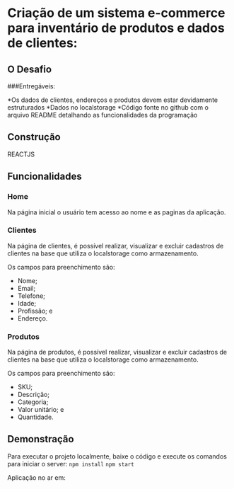 # Criação de um sistema e-commerce para inventário de produtos e dados de clientes:

## O Desafio

###Entregáveis:

*Os dados de clientes, endereços e produtos devem estar devidamente estruturados
*Dados no localstorage
*Código fonte no github com o arquivo README detalhando as funcionalidades da programação

## Construção

REACTJS

## Funcionalidades

### Home

Na página inicial o usuário tem acesso ao nome e as paginas da aplicação.

### Clientes

Na página de clientes, é possível realizar, visualizar e excluir cadastros de clientes na base que utiliza o localstorage como armazenamento.

Os campos para preenchimento são:

* Nome;
* Email;
* Telefone;
* Idade;
* Profissão; e
* Endereço.

### Produtos

Na página de produtos, é possível realizar, visualizar e excluir cadastros de clientes na base que utiliza o localstorage como armazenamento.

Os campos para preenchimento são:

* SKU;
* Descrição;
* Categoria;
* Valor unitário; e
* Quantidade.

## Demonstração

Para executar o projeto localmente, baixe o código e execute os comandos para iniciar o server: 
`npm install`
`npm start`

Aplicação no ar em: 
